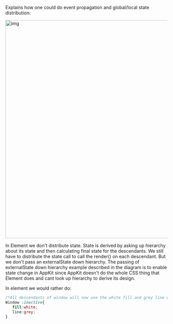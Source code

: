 Explains how one could do event propagation and global/local state distribution:<!--more--> 

<img width="680" alt="img" src="https://rawgit.com/stylekit/img/master/event_and_state_diagram.svg">

In Element we don't distribute state. State is derived by asking up hierarchy about its state and then calculating final state for the descendants.  We still have to distribute the state call to call the render() on each descendant. But we don't pass an externalState down hierarchy. The passing of externalState down hierarchy example described in the diagram is to enable state change in AppKit since AppKit doesn't do the whole CSS thing that Element does and cant look up hierarchy to derive its design.

In element we would rather do:
```css
/*All descendants of window will now use the white fill and grey line when window is set to inactive*/
Window :inactive{
   fill:white;
   line:grey;
}
```